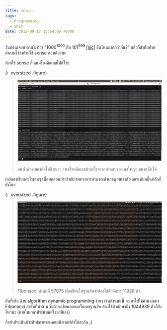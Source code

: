 ```yaml
---
title: ยังไหว...
tags:
  - Programming
  - Shit
date: 2012-09-17 15:54:00 +0700
---
```


วันก่อนเจอคำถามงี่เง่าว่า "$1000^{1000}$ กับ $101^{999}$ [\[sic\]][sic] อันไหนมากกว่ากัน?" แล้วก็สำทับท้ายคำถามไว้ว่าห้ามใช้ sense ตอบด้วยนะ

ห้ามใช้ sense ก็กดเครื่องคิดเลขไปสิโว้ย

{: .oversized .figure}
> ![](/images/program/python-integer/versus-of-powers.jpg)
>
> คนตั้งคำถามคงคิดไม่ถึงเนาะ ว่าเครื่องคิดเลขบ้าอะไรจะหาคำตอบของเลขใหญ่ๆ ขนาดนั้นได้

เลยลองเขียนอะไรเล่นๆ เพื่อทดสอบประสิทธิภาพทางการคำนวณตัวเลขดู พบว่าตัวเลขระดับหมื่นหลักก็ยังไหว

{: .oversized .figure}
> ![](/images/program/python-integer/large-fibonacci.jpg)
>
> Fibonacci ลำดับที่ 57075 เมื่อเขียนในฐานสิบจะต้องใช้ตัวอักษร 11928 ตัว

อันที่จริง ด้วย algorithm dynamic programming ง่ายๆ เช่นด้านบนนี้ จะเอาไปใช้คำนวณหา Fibonacci ลำดับที่ห้าล้าน ซึ่งถ้าจะเขียนออกมาในเลขฐานสิบ ต้องใช้ตัวอักษรถึง 1044939 ตัวก็ยังไหวนะ (ภายในเวลาประมาณครึ่งนาทีเอง)

ก็อย่าประเมินประสิทธิภาพของคอมพิวเตอร์ต่ำไปละกัน ;)


[sic]: //en.wikipedia.org/wiki/Sic

